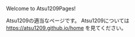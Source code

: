 Welcome to Atsu1209Pages!

Atsu1209の適当なページです。
Atsu1209については
https://atsu1209.github.io/home
を見てください。
